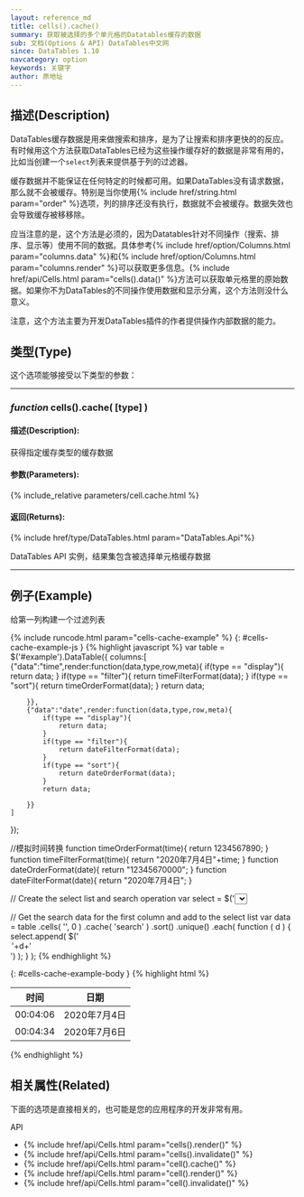 ```yaml
---
layout: reference_md
title: cells().cache()
summary: 获取被选择的多个单元格的Datatables缓存的数据
sub: 文档(Options & API) DataTables中文网
since: DataTables 1.10
navcategory: option
keywords: 关键字
author: 原地址
---
```


## 描述(Description)

DataTables缓存数据是用来做搜索和排序，是为了让搜索和排序更快的的反应。有时候用这个方法获取DataTables已经为这些操作缓存好的数据是非常有用的，比如当创建一个`select`列表来提供基于列的过滤器。

缓存数据并不能保证在任何特定的时候都可用。如果DataTables没有请求数据，那么就不会被缓存。特别是当你使用{% include href/string.html param="order" %}选项，列的排序还没有执行，数据就不会被缓存。数据失效也会导致缓存被移移除。

应当注意的是，这个方法是必须的，因为Datatables针对不同操作（搜索、排序、显示等）使用不同的数据。具体参考{% include href/option/Columns.html param="columns.data" %}和{% include href/option/Columns.html param="columns.render" %}可以获取更多信息。{% include href/api/Cells.html param="cells().data()" %}方法可以获取单元格里的原始数据。如果你不为DataTables的不同操作使用数据和显示分离，这个方法则没什么意义。

注意，这个方法主要为开发DataTables插件的作者提供操作内部数据的能力。

## 类型(Type)
这个选项能够接受以下类型的参数：

---

### _function_ **cells().cache( [type] )**

#### 描述(Description):
获得指定缓存类型的缓存数据 

#### 参数(Parameters):
{% include_relative parameters/cell.cache.html %}

#### 返回(Returns):

{% include href/type/DataTables.html param="DataTables.Api"%}

DataTables API 实例，结果集包含被选择单元格缓存数据

--- 
    
## 例子(Example)

给第一列构建一个过滤列表

{% include runcode.html param="cells-cache-example" %}
{: #cells-cache-example-js }
{% highlight javascript %}
var table = $('#example').DataTable({
    columns:[
        {"data":"time",render:function(data,type,row,meta){
            if(type == "display"){
                return data;
            }
            if(type == "filter"){
                return timeFilterFormat(data);
            }
            if(type == "sort"){
                return timeOrderFormat(data);
            }
            return data;

        }},
        {"data":"date",render:function(data,type,row,meta){
            if(type == "display"){
                return data;
            }
            if(type == "filter"){
                return dateFilterFormat(data);
            }
            if(type == "sort"){
                return dateOrderFormat(data);
            }
            return data;

        }}
    ]
});

//模拟时间转换
function timeOrderFormat(time){
    return 1234567890;
}
function timeFilterFormat(time){
    return "2020年7月4日"+time;
}
function dateOrderFormat(date){
    return "12345670000";
}
function dateFilterFormat(date){
    return "2020年7月4日";
}
  
// Create the select list and search operation
var select = $('<select />')
    .appendTo( 'body' )
    .on( 'change', function () {
        table
            .column( 0 )
            .search( $(this).val() )
            .draw();
    } );
 
// Get the search data for the first column and add to the select list
var data = table
    .cells( '', 0 )
    .cache( 'search' )
    .sort()
    .unique()
    .each( function ( d ) {
        select.append( $('<option value="'+d+'">'+d+'</option>') );
    } );
{% endhighlight %}

{: #cells-cache-example-body }
{% highlight html %}
  <table id="example" class="display">
        <thead>
            <tr>
                <th>时间</th>
                <th>日期</th>
            </tr>
        </thead>
        <tbody>
            <tr>
                <td>00:04:06</td>
                <td>2020年7月4日</td>
            </tr>
            <tr>
                <td>00:04:34</td>
                <td>2020年7月6日</td>
            </tr>
        </tbody>
    </table>
{% endhighlight %}



## 相关属性(Related)
下面的选项是直接相关的，也可能是您的应用程序的开发非常有用。

API

- {% include href/api/Cells.html param="cells().render()" %}
- {% include href/api/Cells.html param="cells().invalidate()" %}
- {% include href/api/Cells.html param="cell().cache()" %}
- {% include href/api/Cells.html param="cell().render()" %}
- {% include href/api/Cells.html param="cell().invalidate()" %}


